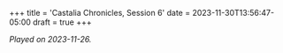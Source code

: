 +++
title = 'Castalia Chronicles, Session 6'
date = 2023-11-30T13:56:47-05:00
draft = true
+++

*Played on 2023-11-26.*

### 
